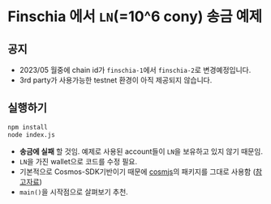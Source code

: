 # Finschia 에서 `LN`(=10^6 cony) 송금 예제

## 공지

- 2023/05 월중에 chain id가 `finschia-1`에서 `finschia-2`로 변경예정입니다.
- 3rd party가 사용가능한 testnet 환경이 아직 제공되지 않습니다.

## 실행하기

```bash
npm install
node index.js
```

- **송금에 실패** 할 것임. 예제로 사용된 account들이 `LN`을 보유하고 있지 않기 때문임.
- `LN`을 가진 wallet으로 코드를 수정 필요.
- 기본적으로 Cosmos-SDK기반이기 때문에 [cosmjs](https://cosmos.github.io/cosmjs/)의 패키지를 그대로 사용함 ([참고자료](https://tutorials.cosmos.network/tutorials/7-cosmjs/))
- `main()`을 시작점으로 살펴보기 추천.
